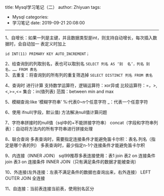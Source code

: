 title: Mysql学习笔记（二）
author: Zhiyuan
tags:
  - Mysql
categories:
  - 学习笔记
date: 2019-09-21 20:08:00

---

1、自增长：如果一列是主键，并且数据类型是int，则支持自动增长，每次插入数据时，会自动加一
表定义时加上

`id INT(11) PRIMARY KEY AUTO_INCREMENT；`

2、给查询到的列取别名，表也可以取别名
`SELECT 列名 AS ‘别  名’，列名 别名，…… FROM 表名`   
3、去重复：将查询到的所有列的重复筛选掉
`SELECT DISTINCT 列名 FROM 表名`

4、查询时 进行计算
支持数学运算符，逻辑运算符：xor异或
比较运算符：=，>,<,>=,<=
集合：in(值列表)
范围：between min and max

5、模糊查询:like ‘模糊字符串’
%:代表0~n个任意字符 
_：代表一个任意字符

6、使用 ifnull(字段，默认值) 方法解决null值计算问题

7、字符串拼接时的null值（sql中的+不能拼接字符串）
concat（字段和字符串列表）：自动将方法内的所有字符串进行拼接处理

8、联合查询 
多表查询时，需要指定连接条件才能避免笛卡尔积：表名.列名（指定是哪个表的列）
多表查询时，最少指定n-1个连接条件才能避免笛卡尔积

9、内连接（INNER JOIN）
sql99推荐多表连接使用：表1 join 表2 on 连接条件 join 表3 on 连接条件
INNER JOIN（只有满足条件的数据才能被查询）

10、外连接(左外连接：左表不满足条件的数据也查询出来，右外连接）
LEFT OUTER JOIN
全连接

11、自连接：当前表连接当前表，使用别名区分

